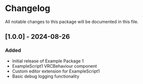 # Changelog

All notable changes to this package will be documented in this file.

## [1.0.0] - 2024-08-26

### Added
- Initial release of Example Package 1
- ExampleScript1 VRCBehaviour component
- Custom editor extension for ExampleScript1
- Basic debug logging functionality